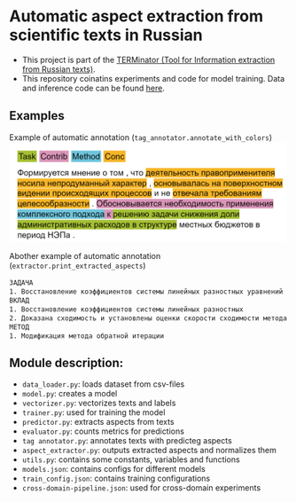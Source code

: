 # Automatic aspect extraction from scientific texts in Russian

- This project is part of the [TERMinator (Tool for Information extraction from Russian texts)](https://github.com/iis-research-team/terminator).
- This repository coinatins experiments and code for model training. Data and inference code can be found [here](https://github.com/anna-marshalova/automatic-aspect-extraction-from-scientific-texts).

## Examples

Example of automatic annotation (`tag_annotator.annotate_with_colors`)
<img alt = "Example of automatic annotation" src="auto_annot_57.png" width="500">

Abother example of automatic annotation (`extractor.print_extracted_aspects`)

```
ЗАДАЧА
1. Восстановление коэффициентов системы линейных разностных уравнений
ВКЛАД
1. Восстановление коэффициентов системы линейных разностных
2. Доказана сходимость и установлены оценки скорости сходимости метода
МЕТОД
1. Модификация метода обратной итерации
```

## Module description:
- `data_loader.py`: loads dataset from csv-files 
- `model.py`: creates a model
- `vectorizer.py`: vectorizes texts and labels
- `trainer.py`: used for training the model
- `predictor.py`: extracts aspects from texts
- `evaluator.py`: counts metrics for predictions
- `tag annotator.py`: annotates texts with predicteg aspects
- `aspect_extractor.py`: outputs extracted aspects and normalizes them
- `utils.py`: contains some constants, variables and functions 
- `models.json`: contains configs for different models
- `train_config.json`: contains training configurations
- `cross-domain-pipeline.json`: used for cross-domain experiments
